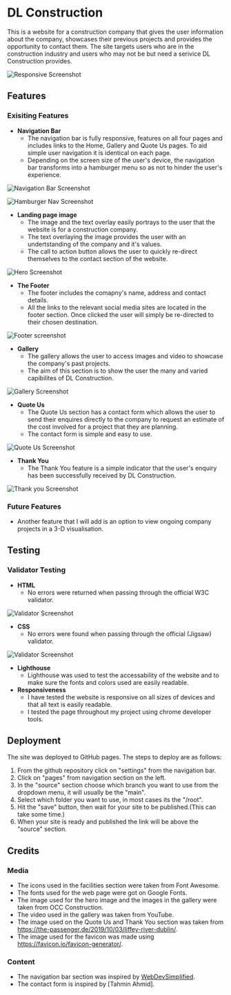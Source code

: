 # **DL Construction**

This is a website for a construction company that gives the user information about the company, showcases their previous projects and provides the opportunity to contact them. The site targets users who are in the construction industry and users who may not be but need a serivice DL Construction provides.

<!--Add Responsive images here-->

![Responsive Screenshot](assets/images/responsive.png)

## **Features**
### **Exisiting Features**
- **Navigation Bar**
    - The navigation bar is fully responsive, features on all four pages and includes links to the Home, Gallery and Quote Us pages. To aid simple user navigation it is identical on each page.
    <!--add navbar here-->
    - Depending on the screen size of the user's device, the navigation bar transforms into a hamburger menu so as not to hinder the user's experience.


![Navigation Bar Screenshot](assets/images/nav%20bar%20screenshot.png)

    
![Hamburger Nav Screenshot](assets/images/hamburger.png)

- **Landing page image**
    - The image and the text overlay easily portrays to the user that the website is for a construction company.
    - The text overlaying the image provides the user with an undertstanding of the company and it's values.
    - The call to action button allows the user to quickly re-direct themselves to the contact section of the website.
    <!--add Hero here-->

![Hero Screenshot](assets/images/landing.png)

- **The Footer**
    - The footer includes the comapny's name, address and contact details.
    - All the links to the relevant social media sites are located in the footer section. Once clicked the user will simply be re-directed to their chosen destination.
    <!--add footer here-->

![Footer screenshot](assets/images/footer%20screenshot.png)

- **Gallery**
    - The gallery allows the user to access images and video to showcase the company's past projects.
    - The aim of this section is to show the user the many and varied capibilites of DL Construction.
    <!--add gallery here-->

![Gallery Screenshot](assets/images/gallery%20screenshot%201.png)

- **Quote Us**
    - The Quote Us section has a contact form which allows the user to send their enquires directly to the company to request an estimate of the cost involved for a project that they are planning.
    - The contact form is simple and easy to use.
    <!--add contact here-->

![Quote Us Screenshot](assets/images/Quote%20Us%20screenshot.png)

- **Thank You**
    - The Thank You feature is a simple indicator that the user's enquiry has been successfully received by DL Construction.
    <!--add thank you here-->

![Thank you Screenshot](assets/images/Thank%20you%20screenshot.png)

### **Future Features**
- Another feature that I will add is an option to view ongoing company projects in a 3-D visualisation.
## Testing 
### **Validator Testing**
- **HTML**
    - No errors were returned when passing through the official W3C validator.
    <!--add html testing here-->

![Validator Screenshot](assets/images/clean%20validater.png)

- **CSS**
    - No errors were found when passing through the official (Jigsaw) validator.
    <!--add css tsting here-->

![Validator Screenshot](assets/images/clean%20validater.png)

- **Lighthouse**
    - Lighthouse was used to test the accessability of the website and to make sure the fonts and colors used are easily readable.
    <!--add lighthouse here-->
- **Responsiveness**
    - I have tested the website is responsive on all sizes of devices and that all text is easily readable.
    - I tested the page throughout my project using chrome developer tools.

## **Deployment** 
The site was deployed to GitHub pages. The steps to deploy are as follows:
1. From the github repository click on "settings" from the navigation bar.
2. Click on "pages" from navigation section on the left.
3. In the "source" section choose which branch you want to use from the dropdown menu, it will usually be the "main".
4. Select which folder you want to use, in most cases its the "/root".
5. Hit the "save" button, then wait for your site to be published.(This can take some time.)
6. When your site is ready and published the link will be above the "source" section.

<!--Deployment steps here-->

## **Credits**
### **Media** 
- The icons used in the facilities section were taken from Font Awesome.
- The fonts used for the web page were got on Google Fonts.
- The image used for the hero image and the images in the gallery were taken from OCC Construction.
- The video used in the gallery was taken from YouTube.
- The image used on the Quote Us and Thank You section was taken from https://the-passenger.de/2019/10/03/liffey-river-dublin/.
- The image used for the favicon was made using https://favicon.io/favicon-generator/.
### **Content**
- The navigation bar section was inspired by [WebDevSimplified](https://www.youtube.com/watch?v=At4B7A4GOPg).
- The contact form is inspired by [Tahmin Ahmid].